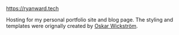 https://ryanward.tech

Hosting for my personal portfolio site and blog page. The styling and templates were orignally created by [Oskar Wickström](https://wickstrom.tech/).

